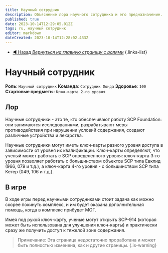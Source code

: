```yaml
---
title: Научный сотрудник
description: Объяснение лора научного сотрудника и его предназначение.
published: true
date: 2023-10-14T12:29:05.012Z
tags: ru, научный сотрудник
editor: markdown
dateCreated: 2023-10-14T12:28:02.433Z
---
```


- [:arrow_backward: Назад *Вернуться на главную страницу с ролями*](/ru/game/jobs)
{.links-list}
# Научный сотрудник
**Роль**: `Научный сотрудник`
**Команда**: `Сотрудник Фонда`
**Здоровье**: `100`
**Стартовые предметы**: `Ключ-карта 2-го уровня`
## Лор
Научные сотрудники - это те, кто обеспечивают работу SCP Foundation: они занимаются исследованиями, разрабатывают меры противодействия при нарушении условий содержания, создают различные устройства и лекарства.

Научные сотрудники могут иметь ключ-карты разного уровня доступа в зависимости от уровня их квалификации. Ключ-карты определяют, что ученый может работать с SCP определенного уровня: ключ-карта 3-го уровня позволяет работать с большинством объектов SCP типа Евклид (966, 079 и т.д.), а ключ-карта 4-го уровня - с большинством SCP типа Кетер (049, 106 и т.д.).

## В игре

В ходе игры перед научными сотрудниками стоит задача как можно скорее покинуть комплекс, и им будет оказана дополнительная помощь, когда в комплекс прибудет МОГ.

Имея под рукой ключ-карту, ученые могут открыть SCP-914 (которая может быть использована для улучшения ключ-карты) и практически сразу же получить доступ к тяжелой зоне содержания.

> Примечание: Эта страница недостаточно проработана и может быть полностью изменена, как и другие страницы.
{.is-warning}